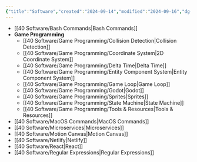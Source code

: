 ```yaml
---
{"title":"Software","created":"2024-09-14","modified":"2024-09-16","dg-publish":true,"dg-permalink":"software","permalink":"/software/","dgPassFrontmatter":true,"updated":"2024-09-16"}
---
```





- [[40 Software/Bash Commands\|Bash Commands]]
- **Game Programming**
	- [[40 Software/Game Programming/Collision Detection\|Collision Detection]]
	- [[40 Software/Game Programming/Coordinate System\|2D Coordinate System]]
	- [[40 Software/Game Programming/Delta Time\|Delta Time]]
	- [[40 Software/Game Programming/Entity Component System\|Entity Component System]]
	- [[40 Software/Game Programming/Game Loop\|Game Loop]]
	- [[40 Software/Game Programming/Godot\|Godot]]
	- [[40 Software/Game Programming/Sprites\|Sprites]]
	- [[40 Software/Game Programming/State Machine\|State Machine]]
	- [[40 Software/Game Programming/Tools & Resources\|Tools & Resources]]
- [[40 Software/MacOS Commands\|MacOS Commands]]
- [[40 Software/Microservices\|Microservices]]
- [[40 Software/Motion Canvas\|Motion Canvas]]
- [[40 Software/Netlify\|Netlify]]
- [[40 Software/React\|React]]
- [[40 Software/Regular Expressions\|Regular Expressions]]


